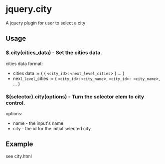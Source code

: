 # jquery.city
A jquery plugin for user to select a city

## Usage

### $.city(cities_data) - Set the cities data. 

cities data format:

+	cities data := {
	{ `<city_id`>: `<next_level_cities`> }
	...
}
+	next`_level`_cities := {
	`<city_id`>: `<city_name`>,
	`<city_id>: <city_name`>,
    ...
}
 
### $(selector).city(options) - Turn the selector elem to city control.
options:

+	name - the input's name
+	city - the id for the initial selected city 

## Example
see city.html
